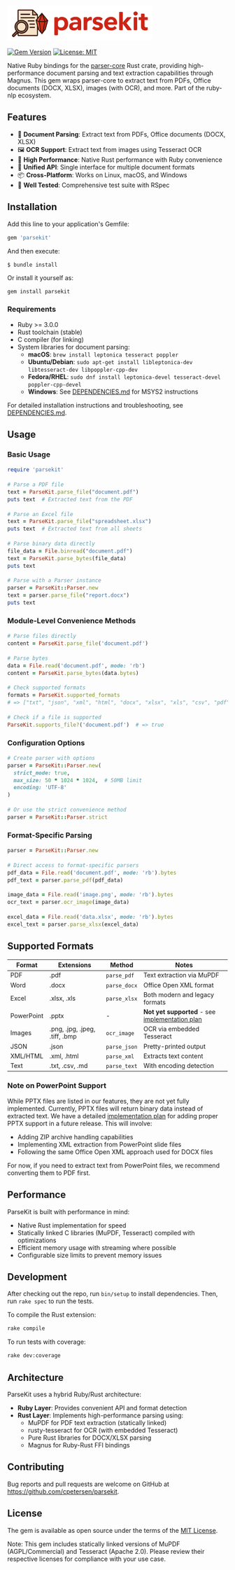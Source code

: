 <img src="/docs/assets/parsekit-wide.png" alt="parsekit" height="80px">

[![Gem Version](https://badge.fury.io/rb/parsekit.svg)](https://badge.fury.io/rb/parsekit)
[![License: MIT](https://img.shields.io/badge/License-MIT-yellow.svg)](https://opensource.org/licenses/MIT)

Native Ruby bindings for the [parser-core](https://crates.io/crates/parser-core) Rust crate, providing high-performance document parsing and text extraction capabilities through Magnus. This gem wraps parser-core to extract text from PDFs, Office documents (DOCX, XLSX), images (with OCR), and more. Part of the ruby-nlp ecosystem.

## Features

- 📄 **Document Parsing**: Extract text from PDFs, Office documents (DOCX, XLSX)
- 🖼️ **OCR Support**: Extract text from images using Tesseract OCR
- 🚀 **High Performance**: Native Rust performance with Ruby convenience
- 🔧 **Unified API**: Single interface for multiple document formats
- 📦 **Cross-Platform**: Works on Linux, macOS, and Windows
- 🧪 **Well Tested**: Comprehensive test suite with RSpec

## Installation

Add this line to your application's Gemfile:

```ruby
gem 'parsekit'
```

And then execute:

    $ bundle install

Or install it yourself as:

```bash
gem install parsekit
```

### Requirements

- Ruby >= 3.0.0
- Rust toolchain (stable)
- C compiler (for linking)
- System libraries for document parsing:
  - **macOS**: `brew install leptonica tesseract poppler`
  - **Ubuntu/Debian**: `sudo apt-get install libleptonica-dev libtesseract-dev libpoppler-cpp-dev`
  - **Fedora/RHEL**: `sudo dnf install leptonica-devel tesseract-devel poppler-cpp-devel`
  - **Windows**: See [DEPENDENCIES.md](DEPENDENCIES.md) for MSYS2 instructions

For detailed installation instructions and troubleshooting, see [DEPENDENCIES.md](DEPENDENCIES.md).

## Usage

### Basic Usage

```ruby
require 'parsekit'

# Parse a PDF file
text = ParseKit.parse_file("document.pdf")
puts text  # Extracted text from the PDF

# Parse an Excel file
text = ParseKit.parse_file("spreadsheet.xlsx")
puts text  # Extracted text from all sheets

# Parse binary data directly
file_data = File.binread("document.pdf")
text = ParseKit.parse_bytes(file_data)
puts text

# Parse with a Parser instance
parser = ParseKit::Parser.new
text = parser.parse_file("report.docx")
puts text
```

### Module-Level Convenience Methods

```ruby
# Parse files directly
content = ParseKit.parse_file('document.pdf')

# Parse bytes
data = File.read('document.pdf', mode: 'rb')
content = ParseKit.parse_bytes(data.bytes)

# Check supported formats
formats = ParseKit.supported_formats
# => ["txt", "json", "xml", "html", "docx", "xlsx", "xls", "csv", "pdf", "png", "jpg", "jpeg", "tiff", "bmp"]

# Check if a file is supported
ParseKit.supports_file?('document.pdf')  # => true
```

### Configuration Options

```ruby
# Create parser with options
parser = ParseKit::Parser.new(
  strict_mode: true,
  max_size: 50 * 1024 * 1024,  # 50MB limit
  encoding: 'UTF-8'
)

# Or use the strict convenience method
parser = ParseKit::Parser.strict
```

### Format-Specific Parsing

```ruby
parser = ParseKit::Parser.new

# Direct access to format-specific parsers
pdf_data = File.read('document.pdf', mode: 'rb').bytes
pdf_text = parser.parse_pdf(pdf_data)

image_data = File.read('image.png', mode: 'rb').bytes
ocr_text = parser.ocr_image(image_data)

excel_data = File.read('data.xlsx', mode: 'rb').bytes
excel_text = parser.parse_xlsx(excel_data)
```

## Supported Formats

| Format | Extensions | Method | Notes |
|--------|------------|--------|-------|
| PDF | .pdf | `parse_pdf` | Text extraction via MuPDF |
| Word | .docx | `parse_docx` | Office Open XML format |
| Excel | .xlsx, .xls | `parse_xlsx` | Both modern and legacy formats |
| PowerPoint | .pptx | - | **Not yet supported** - see [implementation plan](docs/PPTX_PLAN.md) |
| Images | .png, .jpg, .jpeg, .tiff, .bmp | `ocr_image` | OCR via embedded Tesseract |
| JSON | .json | `parse_json` | Pretty-printed output |
| XML/HTML | .xml, .html | `parse_xml` | Extracts text content |
| Text | .txt, .csv, .md | `parse_text` | With encoding detection |

### Note on PowerPoint Support

While PPTX files are listed in our features, they are not yet fully implemented. Currently, PPTX files will return binary data instead of extracted text. We have a detailed [implementation plan](docs/PPTX_PLAN.md) for adding proper PPTX support in a future release. This will involve:
- Adding ZIP archive handling capabilities
- Implementing XML extraction from PowerPoint slide files
- Following the same Office Open XML approach used for DOCX files

For now, if you need to extract text from PowerPoint files, we recommend converting them to PDF first.

## Performance

ParseKit is built with performance in mind:

- Native Rust implementation for speed
- Statically linked C libraries (MuPDF, Tesseract) compiled with optimizations
- Efficient memory usage with streaming where possible
- Configurable size limits to prevent memory issues

## Development

After checking out the repo, run `bin/setup` to install dependencies. Then, run `rake spec` to run the tests.

To compile the Rust extension:

```bash
rake compile
```

To run tests with coverage:

```bash
rake dev:coverage
```

## Architecture

ParseKit uses a hybrid Ruby/Rust architecture:

- **Ruby Layer**: Provides convenient API and format detection
- **Rust Layer**: Implements high-performance parsing using:
  - MuPDF for PDF text extraction (statically linked)
  - rusty-tesseract for OCR (with embedded Tesseract)
  - Pure Rust libraries for DOCX/XLSX parsing
  - Magnus for Ruby-Rust FFI bindings

## Contributing

Bug reports and pull requests are welcome on GitHub at https://github.com/cpetersen/parsekit.

## License

The gem is available as open source under the terms of the [MIT License](https://opensource.org/licenses/MIT).

Note: This gem includes statically linked versions of MuPDF (AGPL/Commercial) and Tesseract (Apache 2.0). Please review their respective licenses for compliance with your use case.
